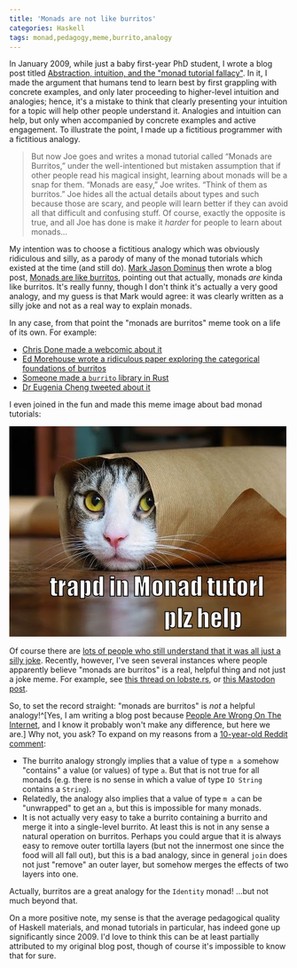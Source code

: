```yaml
---
title: 'Monads are not like burritos'
categories: Haskell
tags: monad,pedagogy,meme,burrito,analogy
---
```


In January 2009, while just a baby first-year PhD student, I wrote a
blog post titled [Abstraction, intuition, and the "monad tutorial
fallacy"](https://byorgey.github.io/blog/posts/2009/01/12/abstraction-intuition-and-the-monad-tutorial-fallacy.html).
In it, I made the argument that humans tend to learn best by first
grappling with concrete examples, and only later proceeding to
higher-level intuition and analogies; hence, it's a mistake to
think that clearly presenting your intuition for a topic will help
other people understand it.  Analogies and intuition can help, but
only when accompanied by concrete examples and active engagement.  To
illustrate the point, I made up a fictitious programmer with a
fictitious analogy.

> But now Joe goes and writes a monad tutorial called “Monads are
> Burritos,” under the well-intentioned but mistaken assumption that
> if other people read his magical insight, learning about monads will
> be a snap for them. “Monads are easy,” Joe writes. “Think of them as
> burritos.” Joe hides all the actual details about types and such
> because those are scary, and people will learn better if they can
> avoid all that difficult and confusing stuff.  Of course, exactly
> the opposite is true, and all Joe has done is make it _harder_ for
> people to learn about monads...

My intention was to choose a fictitious analogy which was obviously
ridiculous and silly, as a parody of many of the monad tutorials which
existed at the time (and still do).  [Mark Jason Dominus](https://blog.plover.com/meta/about-me.html)
then wrote a blog post, [Monads are like
burritos](https://blog.plover.com/prog/burritos.html), pointing out
that actually, monads _are_ kinda like burritos.  It's really funny,
though I don't think it's actually a very good analogy, and my guess
is that Mark would agree: it was clearly written as a silly joke and
not as a real way to explain monads.

In any case, from that point the "monads are burritos" meme took on a
life of its own.  For example:

- [Chris Done made a webcomic about
  it](https://chrisdone.com/posts/monads-are-burritos/)
- [Ed Morehouse wrote a ridiculous paper exploring the categorical
  foundations of burritos](https://edwardmorehouse.github.io/silliness/burrito_monads.pdf)
- [Someone made a `burrito` library in Rust](https://github.com/withoutboats/burrito)
- [Dr Eugenia Cheng tweeted about it](https://x.com/DrEugeniaCheng/status/1316817271961116679)

I even joined in the fun and made this meme image about bad monad
tutorials:

![](images/monad_tutorial.jpg)

Of course there are [lots of people who still understand that it was all just a silly joke](https://www.reddit.com/r/haskell/comments/6bxk1v/why_monads_always_get_compared_to_burritos/).
Recently, however, I've seen several instances where people apparently
believe "monads are burritos" is a real, helpful thing and not just a
joke meme.  For example, see [this thread on
lobste.rs](https://lobste.rs/s/xmpj1p/you_probably_wrote_half_monad_by_accident),
or [this Mastodon post](https://mathstodon.xyz/@CubeRootOfTrue/114404282908533701).

So, to set the record straight: "monads are burritos" is _not_ a helpful
analogy!^[Yes, I am writing a blog post because [People Are Wrong On
The Internet](https://xkcd.com/386/), and I know it probably won't
make any difference, but here we are.]  Why not, you ask?
To expand on my reasons from a [10-year-old Reddit
comment](https://www.reddit.com/r/haskell/comments/3bdrlj/comment/ct24jmc/):

- The burrito analogy strongly implies that a value of type `m a`
  somehow "contains" a value (or values) of type `a`.  But that is not
  true for all monads (e.g. there is no sense in which a value of type
  `IO String` contains a `String`).
- Relatedly, the analogy also implies that a value of type `m a` can
  be "unwrapped" to get an `a`, but this is impossible for many monads.
- It is not actually very easy to take a burrito containing a burrito
  and merge it into a single-level burrito.  At least this is not in
  any sense a natural operation on burritos.  Perhaps you could argue
  that it is always easy to remove outer tortilla layers (but not the
  innermost one since the food will all fall out), but this is a bad
  analogy, since in general `join` does not just "remove" an outer
  layer, but somehow merges the effects of two layers into one.

Actually, burritos are a great analogy for the `Identity` monad!
...but not much beyond that.

On a more positive note, my sense is that the average
pedagogical quality of Haskell materials, and monad tutorials in
particular, has indeed gone up significantly since 2009.  I'd love to
think this can be at least partially attributed to my original blog
post, though of course it's impossible to know that for sure.

